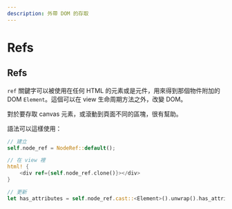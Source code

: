 ```yaml
---
description: 外帶 DOM 的存取
---
```


# Refs

## Refs

`ref` 關鍵字可以被使用在任何 HTML 的元素或是元件，用來得到那個物件附加的 DOM `Element`。這個可以在 view 生命周期方法之外，改變 DOM。

對於要存取 canvas 元素，或滾動到頁面不同的區塊，很有幫助。

語法可以這樣使用：

```rust
// 建立
self.node_ref = NodeRef::default();

// 在 view 裡
html! {
    <div ref={self.node_ref.clone()}></div>
}

// 更新
let has_attributes = self.node_ref.cast::<Element>().unwrap().has_attributes();
```
